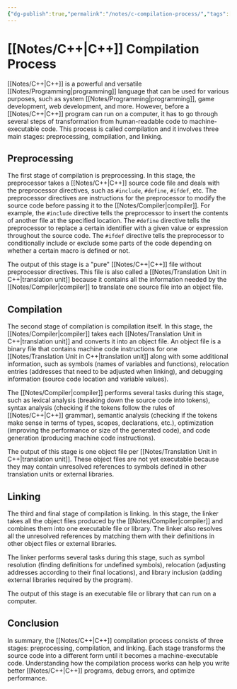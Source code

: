 ```yaml
---
{"dg-publish":true,"permalink":"/notes/c-compilation-process/","tags":[null]}
---
```




# [[Notes/C++\|C++]] Compilation Process

[[Notes/C++\|C++]] is a powerful and versatile [[Notes/Programming\|programming]] language that can be used for various purposes, such as system [[Notes/Programming\|programming]], game development, web development, and more. However, before a [[Notes/C++\|C++]] program can run on a computer, it has to go through several steps of transformation from human-readable code to machine-executable code. This process is called compilation and it involves three main stages: preprocessing, compilation, and linking.

## Preprocessing

The first stage of compilation is preprocessing. In this stage, the preprocessor takes a [[Notes/C++\|C++]] source code file and deals with the preprocessor directives, such as `#include`, `#define`, `#ifdef`, etc. The preprocessor directives are instructions for the preprocessor to modify the source code before passing it to the [[Notes/Compiler\|compiler]]. For example, the `#include` directive tells the preprocessor to insert the contents of another file at the specified location. The `#define` directive tells the preprocessor to replace a certain identifier with a given value or expression throughout the source code. The `#ifdef` directive tells the preprocessor to conditionally include or exclude some parts of the code depending on whether a certain macro is defined or not.

The output of this stage is a "pure" [[Notes/C++\|C++]] file without preprocessor directives. This file is also called a [[Notes/Translation Unit in C++\|translation unit]] because it contains all the information needed by the [[Notes/Compiler\|compiler]] to translate one source file into an object file.

## Compilation

The second stage of compilation is compilation itself. In this stage, the [[Notes/Compiler\|compiler]] takes each [[Notes/Translation Unit in C++\|translation unit]] and converts it into an object file. An object file is a binary file that contains machine code instructions for one [[Notes/Translation Unit in C++\|translation unit]] along with some additional information, such as symbols (names of variables and functions), relocation entries (addresses that need to be adjusted when linking), and debugging information (source code location and variable values).

The [[Notes/Compiler\|compiler]] performs several tasks during this stage, such as lexical analysis (breaking down the source code into tokens), syntax analysis (checking if the tokens follow the rules of [[Notes/C++\|C++]] grammar), semantic analysis (checking if the tokens make sense in terms of types, scopes, declarations, etc.), optimization (improving the performance or size of the generated code), and code generation (producing machine code instructions).

The output of this stage is one object file per [[Notes/Translation Unit in C++\|translation unit]]. These object files are not yet executable because they may contain unresolved references to symbols defined in other translation units or external libraries.

## Linking

The third and final stage of compilation is linking. In this stage, the linker takes all
the object files produced by the [[Notes/Compiler\|compiler]] and combines them into one executable file or library. The linker also resolves all the unresolved references by matching them with their definitions in other object files or external libraries.

The linker performs several tasks during this stage, such as symbol resolution (finding definitions for undefined symbols),
relocation (adjusting addresses according to their final locations), and library inclusion (adding external libraries required by the program).

The output of this stage is an executable file or library that can run on
a computer.

## Conclusion

In summary, the [[Notes/C++\|C++]] compilation process consists of three stages: preprocessing, compilation, and linking.
Each stage transforms the source code into a different form until it becomes a machine-executable code.
Understanding how the compilation process works can help you write better [[Notes/C++\|C++]] programs, debug errors, and optimize performance.

